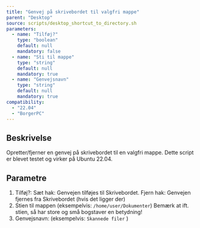```yaml
---
title: "Genvej på skrivebordet til valgfri mappe"
parent: "Desktop"
source: scripts/desktop_shortcut_to_directory.sh
parameters:
  - name: "Tilføj?"
    type: "boolean"
    default: null
    mandatory: false
  - name: "Sti til mappe"
    type: "string"
    default: null
    mandatory: true
  - name: "Genvejsnavn"
    type: "string"
    default: null
    mandatory: true
compatibility:  
  - "22.04"
  - "BorgerPC"
---
```


## Beskrivelse
Opretter/fjerner en genvej på skrivebordet til en valgfri mappe.
Dette script er blevet testet og virker på Ubuntu 22.04.

## Parametre
1. Tilføj?:  Sæt hak: Genvejen tilføjes til Skrivebordet. Fjern hak: Genvejen fjernes fra Skrivebordet (hvis det ligger der)
2. Stien til mappen (eksempelvis: `/home/user/Dokumenter`) Bemærk at ift. stien, så har store og små bogstaver en betydning!
3. Genvejsnavn: (eksempelvis: `Skannede filer` )



